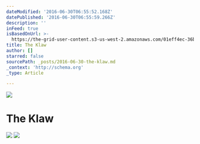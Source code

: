 ```yaml
---
dateModified: '2016-06-30T06:55:52.168Z'
datePublished: '2016-06-30T06:55:59.266Z'
description: ''
inFeed: true
isBasedOnUrl: >-
  https://the-grid-user-content.s3-us-west-2.amazonaws.com/01eff4ec-36b6-4d40-a40e-7ca5c75db2cc.jpg
title: The Klaw
author: []
starred: false
sourcePath: _posts/2016-06-30-the-klaw.md
_context: 'http://schema.org'
_type: Article

---
```

![](https://the-grid-user-content.s3-us-west-2.amazonaws.com/a890f12c-abf4-4589-9d67-2009b8d9d8da.jpg)

# The Klaw
![](https://the-grid-user-content.s3-us-west-2.amazonaws.com/92fa300a-be3e-4563-aee3-071e05023748.jpg)
![](https://the-grid-user-content.s3-us-west-2.amazonaws.com/430d75e3-bdda-4da5-b568-7d9ea0542bfd.jpg)